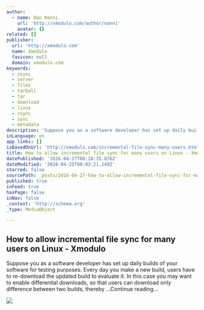 ```yaml
---
author:
  - name: Dan Nanni
    url: 'http://xmodulo.com/author/nanni'
    avatar: {}
related: []
publisher:
  url: 'http://xmodulo.com'
  name: Xmodulo
  favicon: null
  domain: xmodulo.com
keywords:
  - zsync
  - server
  - files
  - tarball
  - tar
  - download
  - linux
  - rsync
  - sync
  - metadata
description: 'Suppose you as a software developer has set up daily builds of your software for testing purposes. Every day you make a new build, users have to re-download the updated build to evaluate it. In this case you may want to enable differential downloads, so that users can download only difference between two builds, thereby ...Continue reading...'
inLanguage: en
app_links: []
isBasedOnUrl: 'http://xmodulo.com/incremental-file-sync-many-users.html'
title: How to allow incremental file sync for many users on Linux - Xmodulo
datePublished: '2016-04-27T08:18:35.876Z'
dateModified: '2016-04-25T08:03:21.249Z'
starred: false
sourcePath: _posts/2016-04-27-how-to-allow-incremental-file-sync-for-many-users-on-linux-.md
published: true
inFeed: true
hasPage: false
inNav: false
_context: 'http://schema.org'
_type: MediaObject

---
```

<article style=""><h1>How to allow incremental file sync for many users on Linux - Xmodulo</h1><p>Suppose you as a software developer has set up daily builds of your software for testing purposes. Every day you make a new build, users have to re-download the updated build to evaluate it. In this case you may want to enable differential downloads, so that users can download only difference between two builds, thereby ...Continue reading...</p><img src="https://c2.staticflickr.com/2/1680/26588028335_79d86395d0_c.jpg" /></article>